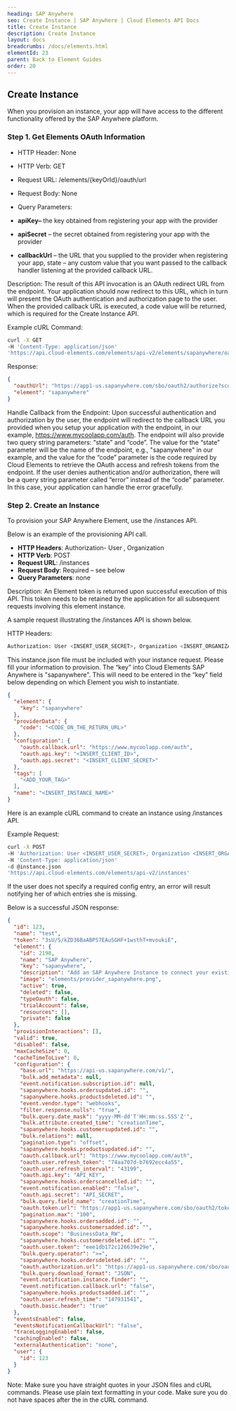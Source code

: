 ```yaml
---
heading: SAP Anywhere
seo: Create Instance | SAP Anywhere | Cloud Elements API Docs
title: Create Instance
description: Create Instance
layout: docs
breadcrumbs: /docs/elements.html
elementId: 23
parent: Back to Element Guides
order: 20
---
```


## Create Instance

When you provision an instance, your app will have access to the different functionality offered by the SAP Anywhere platform.

### Step 1. Get Elements OAuth Information

* HTTP Header: None
* HTTP Verb: GET
* Request URL: /elements/{keyOrId}/oauth/url
* Request Body: None
* Query Parameters:

* __apiKey–__ the key obtained from registering your app with the provider
* __apiSecret__ – the secret obtained from registering your app with the provider
* __callbackUrl__ – the URL that you supplied to the provider when registering your app, state – any custom value that you want passed to the callback handler listening at the provided callback URL.

Description: The result of this API invocation is an OAuth redirect URL from the endpoint. Your application should now redirect to this URL, which in turn will present the OAuth authentication and authorization page to the user. When the provided callback URL is executed, a code value will be returned, which is required for the Create Instance API.

Example cURL Command:

```bash
curl -X GET
-H 'Content-Type: application/json'
'https://api.cloud-elements.com/elements/api-v2/elements/sapanywhere/oauth/url?apiKey=fake_sapanywhere_api_key&apiSecret=fake_sapanywhere_api_secret&callbackUrl=https://www.mycoolapp.com/auth&state=sapanywhere'
```

Response:

```json
{
  "oauthUrl": "https://app1-us.sapanywhere.com/sbo/oauth2/authorize?scope=BusinessData_RW&response_type=code&redirect_uri=https%3A%2F%2Fwww.mycoolapp.com%2Fauth&state=sapanywhere&client_id=https://api.cloud-elements.com/elements/api-v2/elements/sapanywhere/oauth/url?apiKey=fake_sapanywhere_api_key&apiSecret=fake_sapanywhere_api_secret&callbackUrl=https://www.mycoolapp.com/auth&state=sapanywhere_client_id",
  "element": "sapanywhere"
}
```

Handle Callback from the Endpoint:
Upon successful authentication and authorization by the user, the endpoint will redirect to the callback URL you provided when you setup your application with the endpoint, in our example, https://www.mycoolapp.com/auth. The endpoint will also provide two query string parameters: “state” and “code”. The value for the “state” parameter will be the name of the endpoint, e.g., "sapanywhere" in our example, and the value for the “code” parameter is the code required by Cloud Elements to retrieve the OAuth access and refresh tokens from the endpoint. If the user denies authentication and/or authorization, there will be a query string parameter called “error” instead of the “code” parameter. In this case, your application can handle the error gracefully.

### Step 2. Create an Instance

To provision your SAP Anywhere Element, use the /instances API.

Below is an example of the provisioning API call.

* __HTTP Headers__: Authorization- User <user secret>, Organization <organization secret>
* __HTTP Verb__: POST
* __Request URL__: /instances
* __Request Body__: Required – see below
* __Query Parameters__: none

Description: An Element token is returned upon successful execution of this API. This token needs to be retained by the application for all subsequent requests involving this element instance.

A sample request illustrating the /instances API is shown below.

HTTP Headers:

```bash
Authorization: User <INSERT_USER_SECRET>, Organization <INSERT_ORGANIZATION_SECRET>

```
This instance.json file must be included with your instance request.  Please fill your information to provision.  The “key” into Cloud Elements SAP Anywhere is "sapanywhere".  This will need to be entered in the “key” field below depending on which Element you wish to instantiate.

```json
{
  "element": {
    "key": "sapanywhere"
  },
  "providerData": {
    "code": "<CODE_ON_THE_RETURN_URL>"
  },
  "configuration": {
    "oauth.callback.url": "https://www.mycoolapp.com/auth",
    "oauth.api.key": "<INSERT_CLIENT_ID>",
    "oauth.api.secret": "<INSERT_CLIENT_SECRET>"
  },
  "tags": [
    "<ADD_YOUR_TAG>"
  ],
  "name": "<INSERT_INSTANCE_NAME>"
}
```

Here is an example cURL command to create an instance using /instances API.

Example Request:

```bash
curl -X POST
-H 'Authorization: User <INSERT_USER_SECRET>, Organization <INSERT_ORGANIZATION_SECRET>'
-H 'Content-Type: application/json'
-d @instance.json
'https://api.cloud-elements.com/elements/api-v2/instances'
```

If the user does not specify a required config entry, an error will result notifying her of which entries she is missing.

Below is a successful JSON response:

```json
{
  "id": 123,
  "name": "test",
  "token": "3sU/S/kZD36BaABPS7EAuSGHF+1wsthT+mvoukiE",
  "element": {
    "id": 2198,
    "name": "SAP Anywhere",
    "key": "sapanywhere",
    "description": "Add an SAP Anywhere Instance to connect your existing SAP Anywhere account to the eCommerce Hub, allowing you to manage customers, orders and products across multiple eCommerce Elements. You will need your SAP Anywhere account information to add an instance.",
    "image": "elements/provider_sapanywhere.png",
    "active": true,
    "deleted": false,
    "typeOauth": false,
    "trialAccount": false,
    "resources": [],
    "private": false
  },
  "provisionInteractions": [],
  "valid": true,
  "disabled": false,
  "maxCacheSize": 0,
  "cacheTimeToLive": 0,
  "configuration": {
    "base.url": "https://api-us.sapanywhere.com/v1/",
    "bulk.add_metadata": null,
    "event.notification.subscription.id": null,
    "sapanywhere.hooks.ordersupdated.id": "",
    "sapanywhere.hooks.productsdeleted.id": "",
    "event.vendor.type": "webhooks",
    "filter.response.nulls": "true",
    "bulk.query.date_mask": "yyyy-MM-dd'T'HH:mm:ss.SSS'Z'",
    "bulk.attribute.created_time": "creationTime",
    "sapanywhere.hooks.customersupdated.id": "",
    "bulk.relations": null,
    "pagination.type": "offset",
    "sapanywhere.hooks.productsupdated.id": "",
    "oauth.callback.url": "https://www.mycoolapp.com/auth",
    "oauth.user.refresh_token": "74aa707d-b7692ecc4a55",
    "oauth.user.refresh_interval": "43199",
    "oauth.api.key": "API_KEY",
    "sapanywhere.hooks.orderscancelled.id": "",
    "event.notification.enabled": "false",
    "oauth.api.secret": "API_SECRET",
    "bulk.query.field_name": "creationTime",
    "oauth.token.url": "https://app1-us.sapanywhere.com/sbo/oauth2/token",
    "pagination.max": "100",
    "sapanywhere.hooks.ordersadded.id": "",
    "sapanywhere.hooks.customersadded.id": "",
    "oauth.scope": "BusinessData_RW",
    "sapanywhere.hooks.customersdeleted.id": "",
    "oauth.user.token": "eee1db172c126639e29e",
    "bulk.query.operator": ">=",
    "sapanywhere.hooks.ordersdeleted.id": "",
    "oauth.authorization.url": "https://app1-us.sapanywhere.com/sbo/oauth2/authorize",
    "bulk.query.download_format": "JSON",
    "event.notification.instance.finder": "",
    "event.notification.callback.url": "false",
    "sapanywhere.hooks.productsadded.id": "",
    "oauth.user.refresh_time": "147931541",
    "oauth.basic.header": "true"
  },
  "eventsEnabled": false,
  "eventsNotificationCallbackUrl": "false",
  "traceLoggingEnabled": false,
  "cachingEnabled": false,
  "externalAuthentication": "none",
  "user": {
    "id": 123
  }
}
```

Note:  Make sure you have straight quotes in your JSON files and cURL commands.  Please use plain text formatting in your code.  Make sure you do not have spaces after the in the cURL command.
